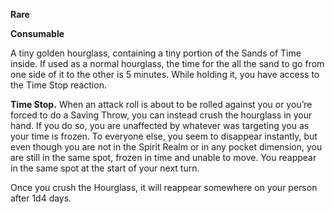 
**Rare**

**Consumable**

A tiny golden hourglass, containing a tiny portion of the Sands of Time inside. If used as a normal hourglass, the time for the all the sand to go from one side of it to the other is 5 minutes. While holding it, you have access to the Time Stop reaction.

**Time Stop.** When an attack roll is about to be rolled against you or you’re forced to do a Saving Throw, you can instead crush the hourglass in your hand. If you do so, you are unaffected by whatever was targeting you as your time is frozen. To everyone else, you seem to disappear instantly, but even though you are not in the Spirit Realm or in any pocket dimension, you are still in the same spot, frozen in time and unable to move. You reappear in the same spot at the start of your next turn.

Once you crush the Hourglass, it will reappear somewhere on your person after 1d4 days.
